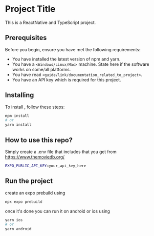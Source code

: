 # Project Title

This is a ReactNative and TypeScript project.

## Prerequisites

Before you begin, ensure you have met the following requirements:

* You have installed the latest version of npm and yarn.
* You have a `<Windows/Linux/Mac>` machine. State here if the software works on some/all platforms.
* You have read `<guide/link/documentation_related_to_project>`.
* You have an API key which is required for this project. 

## Installing <MovieStar>

To install <MovieStar>, follow these steps:

```sh
npm install
# or
yarn install
```


## How to use this repo?

Simply create a .env file that includes that you get from https://www.themoviedb.org/
```sh
EXPO_PUBLIC_API_KEY=your_api_key_here 
```

## Run the project
create an expo prebuild using 
```sh
npx expo prebuild
```
once it's done you can run it on android or ios using
```sh
yarn ios 
# or
yarn android
```